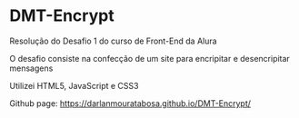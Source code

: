 # DMT-Encrypt

Resolução do Desafio 1 do curso de Front-End da Alura

O desafio consiste na confecção de um site para encripitar e desencripitar mensagens

Utilizei HTML5, JavaScript e CSS3

Github page: https://darlanmouratabosa.github.io/DMT-Encrypt/